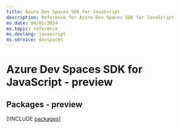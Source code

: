 ```yaml
---
title: Azure Dev Spaces SDK for JavaScript
description: Reference for Azure Dev Spaces SDK for JavaScript
ms.date: 04/02/2024
ms.topic: reference
ms.devlang: javascript
ms.service: devspaces
---
```

# Azure Dev Spaces SDK for JavaScript - preview
## Packages - preview
[!INCLUDE [packages](dev-spaces-index.md)]